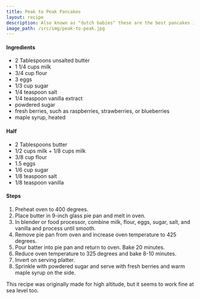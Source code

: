 ```yaml
---
title: Peak to Peak Pancakes
layout: recipe
description: Also known as "dutch babies" these are the best pancakes in the world.
image_path: /src/img/peak-to-peak.jpg
---
```


#### Ingredients
- 2 Tablespoons unsalted butter
- 1 1/4 cups milk
- 3/4 cup flour
- 3 eggs
- 1/3 cup sugar
- 1/4 teaspoon salt
- 1/4 teaspoon vanilla extract
- powdered sugar
- fresh berries, such as raspberries, strawberries, or blueberries 
- maple syrup, heated

#### Half 
- 2 Tablespoons butter
- 1/2 cups milk + 1/8 cups milk
- 3/8 cup flour
- 1.5 eggs
- 1/6 cup sugar
- 1/8 teaspoon salt
- 1/8 teaspoon vanilla


#### Steps
1. Preheat oven to 400 degrees.  
2. Place butter in 9-inch glass pie pan and melt in oven.  
3. In blender or food processor, combine milk, flour, eggs, sugar, salt, and vanilla and process until smooth.  
4. Remove pie pan from oven and increase oven temperature to 425 degrees.  
5. Pour batter into pie pan and return to oven.  Bake 20 minutes.  
6. Reduce oven temperature to 325 degrees and bake 8-10 minutes.  
7. Invert on serving platter.  
8. Sprinkle with powdered sugar and serve with fresh berries and warm maple syrup on the side. 

This recipe was originally made for high altitude, but it seems to work fine at sea level too.